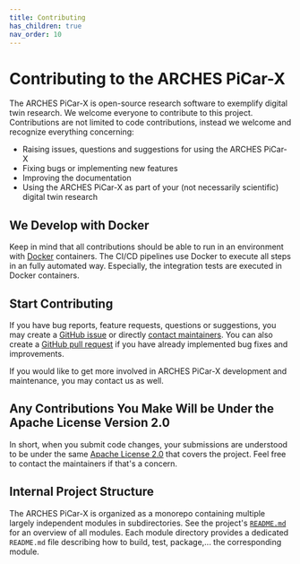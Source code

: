 ```yaml
---
title: Contributing
has_children: true
nav_order: 10
---
```


# Contributing to the ARCHES PiCar-X

The ARCHES PiCar-X is open-source research software to exemplify digital twin research. We welcome everyone to contribute to this project.
Contributions are not limited to code contributions, instead we welcome and recognize everything concerning:

* Raising issues, questions and suggestions for using the ARCHES PiCar-X
* Fixing bugs or implementing new features
* Improving the documentation
* Using the ARCHES PiCar-X as part of your (not necessarily scientific) digital twin research


## We Develop with Docker
Keep in mind that all contributions should be able to run in an environment with [Docker](https://www.docker.com/) containers. The CI/CD pipelines use Docker to execute all steps in an fully automated way. Especially, the integration tests are executed in Docker containers.

## Start Contributing

If you have bug reports, feature requests, questions or suggestions, you may create a [GitHub issue](https://github.com/cau-se/arches-picar-x/issues) or directly [contact maintainers](../project-info).
You can also create a [GitHub pull request](https://github.com/cau-se/arches-picar-x/pulls) if you have already implemented bug fixes and improvements.

If you would like to get more involved in ARCHES PiCar-X development and maintenance, you may contact us as well.

## Any Contributions You Make Will be Under the Apache License Version 2.0
In short, when you submit code changes, your submissions are understood to be under the same [Apache License 2.0](https://choosealicense.com/licenses/apache-2.0/) that covers the project. Feel free to contact the maintainers if that's a concern.

## Internal Project Structure

The ARCHES PiCar-X is organized as a monorepo containing multiple largely independent modules in subdirectories.
See the project's [`README.md`](https://github.com/cau-se/arches-picar-x/blob/main/README.md#project-structure) for an overview of all modules.
Each module directory provides a dedicated `README.md` file describing how to build, test, package,... the corresponding module.
